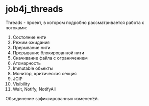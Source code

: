 # job4j_threads

Threads - проект, в котором подробно рассматривается работа с потоками:
1. Состояние нити
2. Режим ожидания
3. Прерывание нити
4. Прерывание блокированной нити
5. Скачивание файла с ограничением
6. Атомарность
7. Immutable обьекты
8. Монитор, критическая секция
9. JCIP
10. Visibility
11. Wait, Notify, NotifyAll



Обьединение зафиксированных измененЕй.